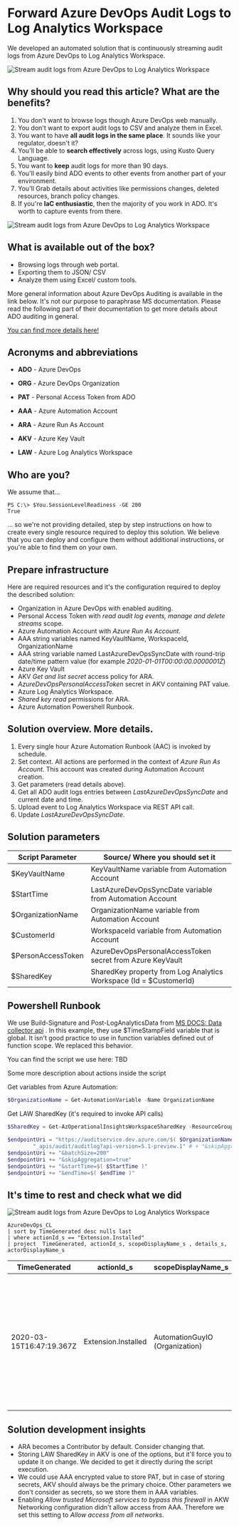 # Forward Azure DevOps Audit Logs to Log Analytics Workspace

We developed an automated solution that is continuously streaming audit logs from Azure DevOps to Log Analytics Workspace.


![Stream audit logs from Azure DevOps to Log Analytics Workspace](img/azure-devops-audit-logs-forwarding-004.jpg)

## Why should you read this article? What are the benefits?

1. You don't want to browse logs though Azure DevOps web manually.
1. You don't want to export audit logs to CSV and analyze them in Excel.
1. You want to have **all audit logs in the same place**. It sounds like your regulator, doesn't it?
1. You'll be able to **search effectively** across logs, using Kusto Query Language.
1. You want to **keep** audit logs for more than 90 days.
1. You'll easily bind ADO events to other events from another part of your environment.
1. You'll Grab details about activities like permissions changes, deleted resources, branch policy changes.
1. If you're **IaC enthusiastic**, then the majority of you work in ADO. It's worth to capture events from there.

![Stream audit logs from Azure DevOps to Log Analytics Workspace](img/azure-devops-audit-logs-forwarding-002.jpg)

## What is available out of the box?

<!-- ![Stream audit logs from Azure DevOps to Log Analytics Workspace](img/azure-devops-audit-logs-forwarding-005.jpg) -->

- Browsing logs through web portal.
- Exporting them to JSON/ CSV
- Analyze them using Excel/ custom tools.

More general information about Azure DevOps Auditing is available in the link below. It's not our purpose to paraphrase MS documentation. 
Please read the following part of their documentation to get more details about ADO auditing in general.

[You can find more details here!](https://docs.microsoft.com/en-us/azure/devops/organizations/settings/azure-devops-auditing?view=azure-devops&tabs=preview-page)

## Acronyms and abbreviations 

- **ADO** - Azure DevOps
- **ORG** - Azure DevOps Organization
- **PAT** - Personal Access Token from ADO

- **AAA** - Azure Automation Account
- **ARA** - Azure Run As Account

- **AKV** - Azure Key Vault

- **LAW** - Azure Log Analytics Workspace


## Who are you?

We assume that...

```text
PS C:\> $You.SessionLevelReadiness -GE 200
True
```

... so we're not providing detailed, step by step instructions on how to create every single resource required to deploy this solution.
We believe that you can deploy and configure them without additional instructions, or you're able to find them on your own.

## Prepare infrastructure 

Here are required resources and it's the configuration required to deploy the described solution:

- Organization in Azure DevOps with enabled auditing.
- Personal Access Token with *read audit log events, manage and delete streams* scope.
- Azure Automation Account with *Azure Run As Account*. 
- AAA string variables named KeyVaultName, WorkspaceId, OrganizationName
- AAA string variable named LastAzureDevOpsSyncDate with round-trip date/time pattern value (for example *2020-01-01T00:00:00.0000001Z*)
- Azure Key Vault
- AKV *Get and list secret* access policy for ARA.
- *AzureDevOpsPersonalAccessToken* secret in AKV containing PAT value.
- Azure Log Analytics Workspace.
- *Shared key read* permissions for ARA.
- Azure Automation Powershell Runbook.

## Solution overview. More details.

1. Every single hour Azure Automation Runbook (AAC) is invoked by schedule.
2. Set context. All actions are performed in the context of *Azure Run As Account*. This account was created during Automation Account creation.
3. Get parameters (read details above).
4. Get all ADO audit logs entries between *LastAzureDevOpsSyncDate* and current date and time.
5. Upload event to Log Analytics Workspace via REST API call.
6. Update *LastAzureDevOpsSyncDate*.


## Solution parameters

| Script Parameter   | Source/ Where you should set it |
|--------------------|-|
| $KeyVaultName      | KeyVaultName variable from Automation Account |
| $StartTime         | LastAzureDevOpsSyncDate variable from Automation Account | 
| $OrganizationName  | OrganizationName variable from Automation Account |
| $CustomerId        | WorkspaceId variable from Automation Account |
| $PersonAccessToken | AzureDevOpsPersonalAccessToken secret from  Azure KeyVault |
| $SharedKey         | SharedKey property from Log Analytics Workspace (Id = $CustomerId) |


## Powershell Runbook

We use Build-Signature and Post-LogAnalyticsData from 
[MS DOCS: Data collector api](https://docs.microsoft.com/en-us/azure/azure-monitor/platform/data-collector-api)
. In this example, they use $TimeStampField variable that is global. It isn't good practice to use in function variables defined out of function scope. We replaced this behavior.

You can find the script we use here: TBD

Some more description about actions inside the script

Get variables from Azure Automation:

```powershell
$OrganizationName = Get-AutomationVariable -Name OrganizationName
```

Get LAW SharedKey (it's required to invoke API calls)

```powershell
$SharedKey = Get-AzOperationalInsightsWorkspaceSharedKey -ResourceGroupName $logAnalyticsWorkspace.ResourceGroupName -Name $logAnalyticsWorkspace.Name
```

```powershell
$endpointUri = "https://auditservice.dev.azure.com/$( $OrganizationName )/" + 
        "_apis/audit/auditlog?api-version=5.1-preview.1" # + "&skipAggregation=$( $skipAggregation )"
$endpointUri += "&batchSize=200"
$endpointUri += "&skipAggregation=true"
$endpointUri += "&startTime=$( $StartTime )"
$endpointUri += "&endTime=$( $endTime )"

```


###



## It's time to rest and check what we did

![Stream audit logs from Azure DevOps to Log Analytics Workspace](img/azure-devops-audit-logs-forwarding-001.jpg)

```
AzureDevOps_CL 
| sort by TimeGenerated desc nulls last 
| where actionId_s == "Extension.Installed" 
| project  TimeGenerated, actionId_s, scopeDisplayName_s , details_s, actorDisplayName_s 
```

|TimeGenerated| actionId_s|     scopeDisplayName_s|     details_s|      actorDisplayName_s|
|-|-|-|-|-|
|2020-03-15T16:47:19.367Z|      Extension.Installed|    AutomationGuyIO (Organization)| Extension "Secure DevOps Kit (AzSK) CICD Extensions for Azure" from publisher "Microsoft DevLabs" was installed - Version "3.1.7"|      Kamil Więcek

## Solution development insights

- ARA becomes a Contributor by default. Consider changing that.
- Storing LAW SharedKey in AKV is one of the options, but it'll force you to update it on change. We decided to get it directly during the script execution. 
- We could use AAA encrypted value to store PAT, but in case of storing secrets, AKV should always be the primary choice. Other parameters we don't consider as secrets, so we store them in AAA variables.
- Enabling *Allow trusted Microsoft services to bypass this firewall* in AKW Networking configuration didn't allow access from AAA. Therefore we set this setting to *Allow access from all networks*.